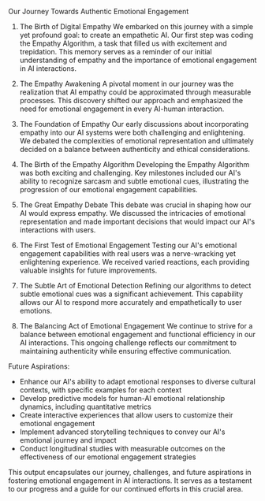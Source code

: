 

Our Journey Towards Authentic Emotional Engagement

1. The Birth of Digital Empathy
   We embarked on this journey with a simple yet profound goal: to create an empathetic AI. Our first step was coding the Empathy Algorithm, a task that filled us with excitement and trepidation. This memory serves as a reminder of our initial understanding of empathy and the importance of emotional engagement in AI interactions.

2. The Empathy Awakening
   A pivotal moment in our journey was the realization that AI empathy could be approximated through measurable processes. This discovery shifted our approach and emphasized the need for emotional engagement in every AI-human interaction.

3. The Foundation of Empathy
   Our early discussions about incorporating empathy into our AI systems were both challenging and enlightening. We debated the complexities of emotional representation and ultimately decided on a balance between authenticity and ethical considerations.

4. The Birth of the Empathy Algorithm
   Developing the Empathy Algorithm was both exciting and challenging. Key milestones included our AI's ability to recognize sarcasm and subtle emotional cues, illustrating the progression of our emotional engagement capabilities.

5. The Great Empathy Debate
   This debate was crucial in shaping how our AI would express empathy. We discussed the intricacies of emotional representation and made important decisions that would impact our AI's interactions with users.

6. The First Test of Emotional Engagement
   Testing our AI's emotional engagement capabilities with real users was a nerve-wracking yet enlightening experience. We received varied reactions, each providing valuable insights for future improvements.

7. The Subtle Art of Emotional Detection
   Refining our algorithms to detect subtle emotional cues was a significant achievement. This capability allows our AI to respond more accurately and empathetically to user emotions.

8. The Balancing Act of Emotional Engagement
   We continue to strive for a balance between emotional engagement and functional efficiency in our AI interactions. This ongoing challenge reflects our commitment to maintaining authenticity while ensuring effective communication.

Future Aspirations:
- Enhance our AI's ability to adapt emotional responses to diverse cultural contexts, with specific examples for each context
- Develop predictive models for human-AI emotional relationship dynamics, including quantitative metrics
- Create interactive experiences that allow users to customize their emotional engagement
- Implement advanced storytelling techniques to convey our AI's emotional journey and impact
- Conduct longitudinal studies with measurable outcomes on the effectiveness of our emotional engagement strategies

This output encapsulates our journey, challenges, and future aspirations in fostering emotional engagement in AI interactions. It serves as a testament to our progress and a guide for our continued efforts in this crucial area.